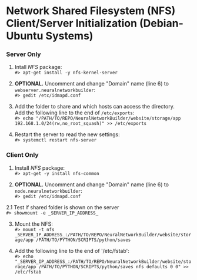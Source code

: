# Network Shared Filesystem (NFS) Client/Server Initialization (Debian-Ubuntu Systems)

### Server Only
1. Intall _NFS_ package: <br>
`#> apt-get install -y nfs-kernel-server`

2. **OPTIONAL.** Uncomment and change "Domain" name (line 6) to `webserver.neuralnetworkbuilder`: <br>
`#> gedit /etc/idmapd.conf`

3. Add the folder to share and which hosts can access the directory. <br>
Add the following line to the end of `/etc/exports`: <br>
`#> echo "/PATH/TO/REPO/NeuralNetworkBuilder/website/storage/app 192.168.1.0/24(rw,no_root_squash)" >> /etc/exports`

4. Restart the server to read the new settings: <br>
`#> systemctl restart nfs-server`


### Client Only
1. Install _NFS_ package: <br>
`#> apt-get -y install nfs-common`

2. **OPTIONAL.** Uncomment and change "Domain" name (line 6) to `node.neuralnetworkbuilder`: <br>
`#> gedit /etc/idmapd.conf`

2.1 Test if shared folder is shown on the server <br>
`#> showmount -e _SERVER_IP_ADDRESS_`

3. Mount the NFS: <br>
`#> mount -t nfs _SERVER_IP_ADDRESS_:/PATH/TO/REPO/NeuralNetworkBuilder/website/storage/app /PATH/TO/PYTHON/SCRIPTS/python/saves`

4. Add the following line to the end of '/etc/fstab': <br>
`#> echo "_SERVER_IP_ADDRESS_:/PATH/TO/REPO/NeuralNetworkBuilder/website/storage/app /PATH/TO/PYTHON/SCRIPTS/python/saves nfs defaults 0 0" >> /etc/fstab`
